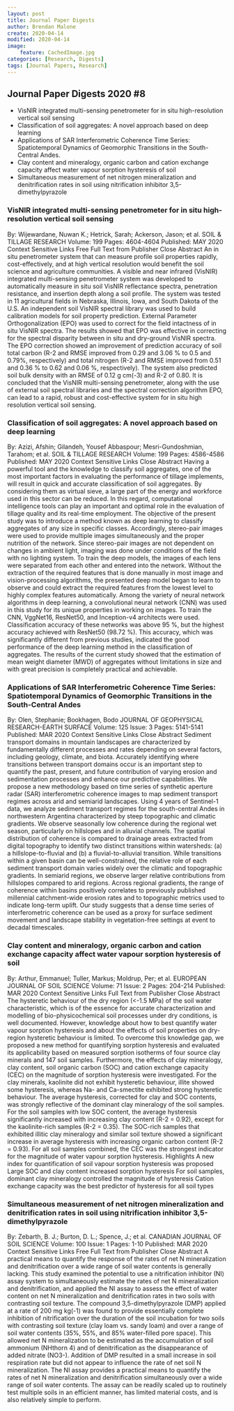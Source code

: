 ```yaml
---
layout: post
title: Journal Paper Digests
author: Brendan Malone
create: 2020-04-14
modified: 2020-04-14
image:
    feature: CachedImage.jpg
categories: [Research, Digests]
tags: [Journal Papers, Research]
---
```


## Journal Paper Digests 2020 #8

*  VisNIR integrated multi-sensing penetrometer for in situ high-resolution vertical soil sensing 
* Classification of soil aggregates: A novel approach based on deep learning
* Applications of SAR Interferometric Coherence Time Series: Spatiotemporal Dynamics of Geomorphic Transitions in the South-Central Andes.
* Clay content and mineralogy, organic carbon and cation exchange capacity affect water vapour sorption hysteresis of soil
* Simultaneous measurement of net nitrogen mineralization and denitrification rates in soil using nitrification inhibitor 3,5-dimethylpyrazole





<!--more-->


###   VisNIR integrated multi-sensing penetrometer for in situ high-resolution vertical soil sensing
By: Wijewardane, Nuwan K.; Hetrick, Sarah; Ackerson, Jason; et al.
SOIL & TILLAGE RESEARCH  Volume: 199   Pages: 4604-4604   Published: MAY 2020
Context Sensitive Links Free Full Text from Publisher Close Abstract
An in situ penetrometer system that can measure profile soil properties rapidly, cost-effectively, and at high vertical resolution would benefit the soil science and agriculture communities. A visible and near infrared (VisNIR) integrated multi-sensing penetrometer system was developed to automatically measure in situ soil VisNIR reflectance spectra, penetration resistance, and insertion depth along a soil profile. The system was tested in 11 agricultural fields in Nebraska, Illinois, Iowa, and South Dakota of the U.S. An independent soil VisNIR spectral library was used to build calibration models for soil property prediction. External Parameter Orthogonalization (EPO) was used to correct for the field intactness of in situ VisNIR spectra. The results showed that EPO was effective in correcting for the spectral disparity between in situ and dry-ground VisNIR spectra. The EPO correction showed an improvement of prediction accuracy of soil total carbon (R-2 and RMSE improved from 0.29 and 3.06 % to 0.5 and 0.79%, respectively) and total nitrogen (R-2 and RMSE improved from 0.51 and 0.36 % to 0.62 and 0.06 %, respectively). The system also predicted soil bulk density with an RMSE of 0.12 g cm(-3) and R-2 of 0.80. It is concluded that the VisNIR multi-sensing penetrometer, along with the use of external soil spectral libraries and the spectral correction algorithm EPO, can lead to a rapid, robust and cost-effective system for in situ high resolution vertical soil sensing.

###  Classification of soil aggregates: A novel approach based on deep learning
By: Azizi, Afshin; Gilandeh, Yousef Abbaspour; Mesri-Gundoshmian, Tarahom; et al.
SOIL & TILLAGE RESEARCH  Volume: 199   Pages: 4586-4586   Published: MAY 2020
Context Sensitive Links  Close Abstract
Having a powerful tool and the knowledge to classify soil aggregates, one of the most important factors in evaluating the performance of tillage implements, will result in quick and accurate classification of soil aggregates. By considering them as virtual sieve, a large part of the energy and workforce used in this sector can be reduced. In this regard, computational intelligence tools can play an important and optimal role in the evaluation of tillage quality and its real-time employment. The objective of the present study was to introduce a method known as deep learning to classify aggregates of any size in specific classes. Accordingly, stereo-pair images were used to provide multiple images simultaneously and the proper nutrition of the network. Since stereo-pair images are not dependent on changes in ambient light, imaging was done under conditions of the field with no lighting system. To train the deep models, the images of each lens were separated from each other and entered into the network. Without the extraction of the required features that is done manually in most image and vision-processing algorithms, the presented deep model began to learn to observe and could extract the required features from the lowest level to highly complex features automatically. Among the variety of neural network algorithms in deep learning, a convolutional neural network (CNN) was used in this study for its unique properties in working on images. To train the CNN, VggNet16, ResNet50, and Inception-v4 architects were used. Classification accuracy of these networks was above 95 %, but the highest accuracy achieved with ResNet50 (98.72 %). This accuracy, which was significantly different from previous studies, indicated the good performance of the deep learning method in the classification of aggregates. The results of the current study showed that the estimation of mean weight diameter (MWD) of aggregates without limitations in size and with great precision is completely practical and achievable.


### Applications of SAR Interferometric Coherence Time Series: Spatiotemporal Dynamics of Geomorphic Transitions in the South-Central Andes
By: Olen, Stephanie; Bookhagen, Bodo
JOURNAL OF GEOPHYSICAL RESEARCH-EARTH SURFACE  Volume: 125   Issue: 3   Pages: 5141-5141   Published: MAR 2020
Context Sensitive Links  Close Abstract
Sediment transport domains in mountain landscapes are characterized by fundamentally different processes and rates depending on several factors, including geology, climate, and biota. Accurately identifying where transitions between transport domains occur is an important step to quantify the past, present, and future contribution of varying erosion and sedimentation processes and enhance our predictive capabilities. We propose a new methodology based on time series of synthetic aperture radar (SAR) interferometric coherence images to map sediment transport regimes across arid and semiarid landscapes. Using 4 years of Sentinel-1 data, we analyze sediment transport regimes for the south-central Andes in northwestern Argentina characterized by steep topographic and climatic gradients. We observe seasonally low coherence during the regional wet season, particularly on hillslopes and in alluvial channels. The spatial distribution of coherence is compared to drainage areas extracted from digital topography to identify two distinct transitions within watersheds: (a) a hillslope-to-fluvial and (b) a fluvial-to-alluvial transition. While transitions within a given basin can be well-constrained, the relative role of each sediment transport domain varies widely over the climatic and topographic gradients. In semiarid regions, we observe larger relative contributions from hillslopes compared to arid regions. Across regional gradients, the range of coherence within basins positively correlates to previously published millennial catchment-wide erosion rates and to topographic metrics used to indicate long-term uplift. Our study suggests that a dense time series of interferometric coherence can be used as a proxy for surface sediment movement and landscape stability in vegetation-free settings at event to decadal timescales.

###  Clay content and mineralogy, organic carbon and cation exchange capacity affect water vapour sorption hysteresis of soil
By: Arthur, Emmanuel; Tuller, Markus; Moldrup, Per; et al.
EUROPEAN JOURNAL OF SOIL SCIENCE  Volume: 71   Issue: 2   Pages: 204-214   Published: MAR 2020
Context Sensitive Links Full Text from Publisher  Close Abstract
The hysteretic behaviour of the dry region (<-1.5 MPa) of the soil water characteristic, which is of the essence for accurate characterization and modelling of bio-physicochemical soil processes under dry conditions, is well documented. However, knowledge about how to best quantify water vapour sorption hysteresis and about the effects of soil properties on dry-region hysteretic behaviour is limited. To overcome this knowledge gap, we proposed a new method for quantifying sorption hysteresis and evaluated its applicability based on measured sorption isotherms of four source clay minerals and 147 soil samples. Furthermore, the effects of clay mineralogy, clay content, soil organic carbon (SOC) and cation exchange capacity (CEC) on the magnitude of sorption hysteresis were investigated. For the clay minerals, kaolinite did not exhibit hysteretic behaviour, illite showed some hysteresis, whereas Na- and Ca-smectite exhibited strong hysteretic behaviour. The average hysteresis, corrected for clay and SOC contents, was strongly reflective of the dominant clay mineralogy of the soil samples. For the soil samples with low SOC content, the average hysteresis significantly increased with increasing clay content (R-2 = 0.92), except for the kaolinite-rich samples (R-2 = 0.35). The SOC-rich samples that exhibited illitic clay mineralogy and similar soil texture showed a significant increase in average hysteresis with increasing organic carbon content (R-2 = 0.93). For all soil samples combined, the CEC was the strongest indicator for the magnitude of water vapour sorption hysteresis.
Highlights
A new index for quantification of soil vapour sorption hysteresis was proposed
Large SOC and clay content increased sorption hysteresis
For soil samples, dominant clay mineralogy controlled the magnitude of hysteresis
Cation exchange capacity was the best predictor of hysteresis for all soil types

###  Simultaneous measurement of net nitrogen mineralization and denitrification rates in soil using nitrification inhibitor 3,5-dimethylpyrazole

By: Zebarth, B. J.; Burton, D. L.; Spence, J.; et al.
CANADIAN JOURNAL OF SOIL SCIENCE  Volume: 100   Issue: 1   Pages: 1-10   Published: MAR 2020
Context Sensitive Links Free Full Text from Publisher Close Abstract
A practical means to quantify the response of the rates of net N mineralization and denitrification over a wide range of soil water contents is generally lacking. This study examined the potential to use a nitrification inhibitor (NI) assay system to simultaneously estimate the rates of net N mineralization and denitrification, and applied the NI assay to assess the effect of water content on net N mineralization and denitrification rates in two soils with contrasting soil texture. The compound 3,5-dimethylpyrazole (DMP) applied at a rate of 200 mg kg(-1) was found to provide essentially complete inhibition of nitrification over the duration of the soil incubation for two soils with contrasting soil texture (clay loam vs. sandy loam) and over a range of soil water contents (35%, 55%, and 85% water-filled pore space). This allowed net N mineralization to be estimated as the accumulation of soil ammonium (NHthorn 4) and of denitrification as the disappearance of added nitrate (NO3-). Addition of DMP resulted in a small increase in soil respiration rate but did not appear to influence the rate of net soil N mineralization. The NI assay provides a practical means to quantify the rates of net N mineralization and denitrification simultaneously over a wide range of soil water contents. The assay can be readily scaled up to routinely test multiple soils in an efficient manner, has limited material costs, and is also relatively simple to perform.